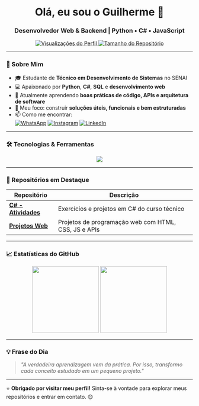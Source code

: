 <h1 align="center">Olá, eu sou o Guilherme 👋</h1>
<h3 align="center">Desenvolvedor Web & Backend | Python • C# • JavaScript</h3>

<p align="center">
  <a href="https://github.com/Polaroide663">
    <img src="https://komarev.com/ghpvc/?username=Polaroide663&color=blueviolet" alt="Visualizações do Perfil" />
  </a>
  <a href="https://github.com/Polaroide663?tab=repositories">
    <img src="https://img.shields.io/github/repo-size/Polaroide663/Polaroide663?color=blueviolet" alt="Tamanho do Repositório" />
  </a>
</p>

---

### 🌟 Sobre Mim
- 🎓 Estudante de **Técnico em Desenvolvimento de Sistemas** no SENAI  
- 💻 Apaixonado por **Python**, **C#**, **SQL** e **desenvolvimento web**  
- 🌱 Atualmente aprendendo **boas práticas de código, APIs e arquitetura de software**  
- 🎯 Meu foco: construir **soluções úteis, funcionais e bem estruturadas**  
- 📫 Como me encontrar:  
  [![WhatsApp](https://img.shields.io/badge/WhatsApp-25D366?style=for-the-badge&logo=whatsapp&logoColor=white)](https://wa.me/5579998122023)
  [![Instagram](https://img.shields.io/badge/Instagram-E4405F?style=for-the-badge&logo=instagram&logoColor=white)](https://www.instagram.com/guilherme_xiix/)
 [![LinkedIn](https://img.shields.io/badge/Linkedin-E4405F?style=for-the-badge&logo=linkedin&logoColor=white)](https://www.linkedin.com/in/guilherme-m-923912349)

---

### 🛠️ Tecnologias & Ferramentas

<p align="center">
  <img src="https://skillicons.dev/icons?i=python,csharp,html,css,js,git,github,visualstudio,vscode" />
</p>

---

### 📂 Repositórios em Destaque

| Repositório | Descrição |
|------------|-----------|
| [**C# - Atividades**](https://github.com/Polaroide663/C-Atividades) | Exercícios e projetos em C# do curso técnico |
| [**Projetos Web**](https://github.com/Polaroide663/Projetos) | Projetos de programação web com HTML, CSS, JS e APIs |

---

### 📈 Estatísticas do GitHub

<p align="center">
  <img height="180em" src="https://github-readme-stats.vercel.app/api?username=Polaroide663&show_icons=true&theme=radical&count_private=true" />
  <img height="180em" src="https://github-readme-stats.vercel.app/api/top-langs/?username=Polaroide663&layout=compact&theme=radical" />
</p>

---

### 💡 Frase do Dia
> *"A verdadeira aprendizagem vem da prática. Por isso, transformo cada conceito estudado em um pequeno projeto."*

---

⭐ **Obrigado por visitar meu perfil!** Sinta-se à vontade para explorar meus repositórios e entrar em contato. 😊
